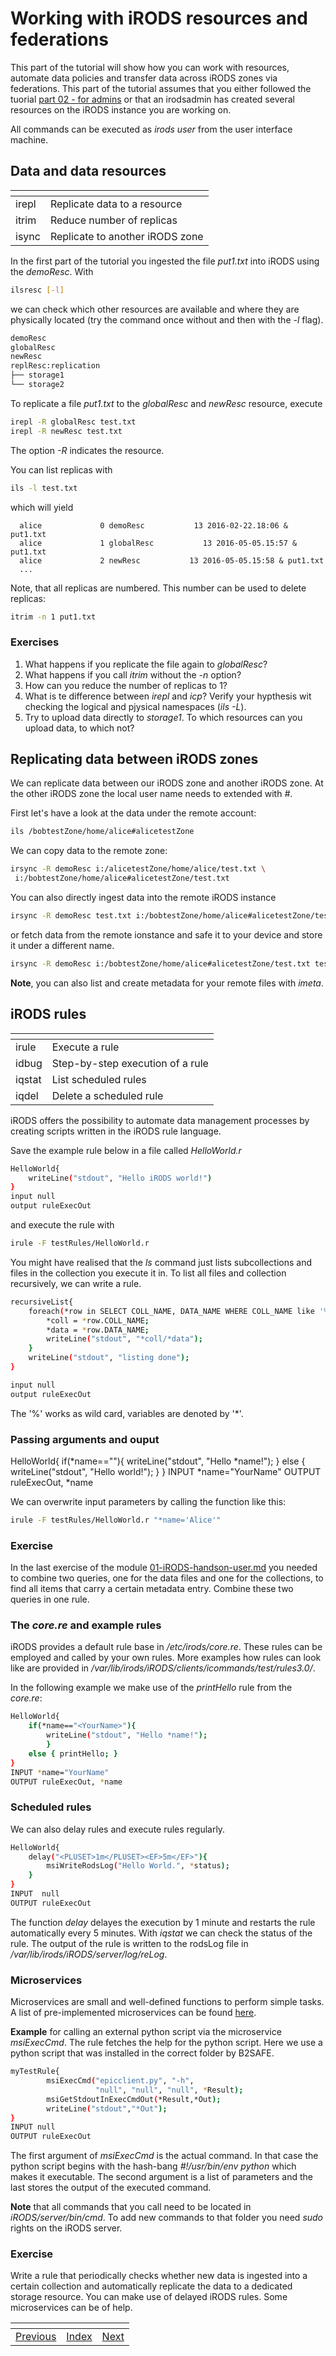 # Working with iRODS resources and federations
This part of the tutorial will show how you can work with resources, automate data policies and transfer data across iRODS zones via federations.
This part of the tutorial assumes that you either followed the tuorial [part 02 - for admins](https://github.com/EUDAT-Training/B2SAFE-B2STAGE-Training/blob/master/02-iRODS-handson-admin.md)
or that an irodsadmin has created several resources on the iRODS instance you are working on.

All commands can be executed as *irods user* from the user interface machine.

## Data and data resources
[]()  | []()
------|------
irepl   | Replicate data to a resource
itrim   | Reduce number of replicas
isync   | Replicate to another iRODS zone

In the first part of the tutorial you ingested the file *put1.txt* into iRODS using the *demoResc*. With

```sh
ilsresc [-l]
```
we can check which other resources are available and where they are physically located (try the command once without and then with the *-l* flag).

```sh
demoResc
globalResc
newResc
replResc:replication
├── storage1
└── storage2
```

To replicate a file *put1.txt* to the *globalResc* and *newResc* resource, execute
```sh
irepl -R globalResc test.txt
irepl -R newResc test.txt
```
The option *-R* indicates the resource.

You can list replicas with
```sh
ils -l test.txt
```

which will yield
```
  alice             0 demoResc           13 2016-02-22.18:06 & put1.txt
  alice             1 globalResc           13 2016-05-05.15:57 & put1.txt
  alice             2 newResc           13 2016-05-05.15:58 & put1.txt
  ...
```

Note, that all replicas are numbered. This number can be used to delete replicas:
```sh
itrim -n 1 put1.txt
```
### Exercises
1. What happens if you replicate the file again to *globalResc*?
2. What happens if you call *itrim* without the *-n* option?
3. How can you reduce the number of replicas to 1?
4. What is te difference between *irepl* and *icp*? Verify your hypthesis wit checking the logical and pjysical namespaces (*ils -L*).
5. Try to upload data directly to *storage1*. To which resources can you upload data, to which not?

## Replicating data between iRODS zones
We can replicate data between our iRODS zone and another iRODS zone. At the other iRODS zone the local user name needs to extended with *#<localzone>*.

First let's have a look at the data under the remote account:
```sh
ils /bobtestZone/home/alice#alicetestZone
```

We can copy data to the remote zone:
```sh
irsync -R demoResc i:/alicetestZone/home/alice/test.txt \
 i:/bobtestZone/home/alice#alicetestZone/test.txt
```
You can also directly ingest data into the remote iRODS instance
```sh
irsync -R demoResc test.txt i:/bobtestZone/home/alice#alicetestZone/test.txt
```
or fetch data from the remote ionstance and safe it to your device and store it under a different name.
```sh
irsync -R demoResc i:/bobtestZone/home/alice#alicetestZone/test.txt test-from-bob.txt
```

**Note**, you can also list and create metadata for your remote files with *imeta*.

## iRODS rules

[]()  | []()
------|------
irule   | Execute a rule
idbug   | Step-by-step execution of a rule
iqstat  | List scheduled rules
iqdel   | Delete a scheduled rule

iRODS offers the possibility to automate data management processes by creating scripts written in the iRODS rule language.

Save the example rule below in a file called *HelloWorld.r*
```sh
HelloWorld{
    writeLine("stdout", "Hello iRODS world!")
}
input null
output ruleExecOut
```
and execute the rule with
```sh
irule -F testRules/HelloWorld.r
```

You might have realised that the *ls* command just lists subcollections and files in the collection you execute it in. To list all files and collection recursively, we can write a rule.
```sh
recursiveList{
    foreach(*row in SELECT COLL_NAME, DATA_NAME WHERE COLL_NAME like '%home%'){
        *coll = *row.COLL_NAME;
        *data = *row.DATA_NAME;
        writeLine("stdout", "*coll/*data");
    }
    writeLine("stdout", "listing done");
}

input null
output ruleExecOut
```
The '%' works as wild card, variables are denoted by '*'.

### Passing arguments and ouput
HelloWorld{
    if(*name=="<YourName>"){
        writeLine("stdout", "Hello *name!");
        }
    else { writeLine("stdout", "Hello world!"); }
}
INPUT *name="YourName"
OUTPUT ruleExecOut, *name

We can overwrite input parameters by calling the function like this:
```sh
irule -F testRules/HelloWorld.r "*name='Alice'"
```
### Exercise
In the last exercise of the module [01-iRODS-handson-user.md](https://github.com/EUDAT-Training/B2SAFE-B2STAGE-Training/blob/master/01-iRODS-handson-user.md) you needed to combine two queries, one for the data files and one for the collections, to find all items that carry a certain metadata entry. Combine these two queries in one rule.

### The *core.re* and example rules
iRODS provides a default rule base in */etc/irods/core.re*. These rules can be employed and called by your own rules.
More examples how rules can look like are provided in */var/lib/irods/iRODS/clients/icommands/test/rules3.0/*.

In the following example we make use of the *printHello* rule from the *core.re*:
```sh
HelloWorld{
    if(*name=="<YourName>"){
        writeLine("stdout", "Hello *name!");
        }
    else { printHello; }
}
INPUT *name="YourName"
OUTPUT ruleExecOut, *name
```

### Scheduled rules

We can also delay rules and execute rules regularly.
```sh
HelloWorld{
    delay("<PLUSET>1m</PLUSET><EF>5m</EF>"){
        msiWriteRodsLog("Hello World.", *status);
    }
}
INPUT  null
OUTPUT ruleExecOut
```
The function *delay* delayes the execution by 1 minute and restarts the rule automatically every 5 minutes. With *iqstat* we can check the status of the rule.
The output of the rule is written to the rodsLog file in */var/lib/irods/iRODS/server/log/reLog*.

### Microservices
Microservices are small and well-defined functions to perform simple tasks. A list of pre-implemented microservices can be found [here](https://docs.irods.org/master/doxygen/).

**Example** for calling an external python script via the microservice *msiExecCmd*. The rule fetches the help for the python script.
Here we use a python script that was installed in the correct folder by B2SAFE.
```sh
myTestRule{
        msiExecCmd("epicclient.py", "-h",
                   "null", "null", "null", *Result);
        msiGetStdoutInExecCmdOut(*Result,*Out);
        writeLine("stdout","*Out");
}
INPUT null
OUTPUT ruleExecOut
```
The first argument of *msiExecCmd* is the actual command. In that case the python script begins with the hash-bang *#!/usr/bin/env python* which makes it executable. The second argument is a list of parameters and the last stores the output of the executed command.

**Note** that all commands that you call need to be located in *iRODS/server/bin/cmd*. To add new commands to that folder you need *sudo* rights on the iRODS server.

### Exercise
Write a rule that periodically checks whether new data is ingested into a certain collection and automatically replicate the data to a dedicated storage resource. You can make use of delayed iRODS rules. Some microservices can be of help.

[]()|[]()|[]()
----|----|----
[Previous](04-iRODS_federations_configuration.md)|[Index](https://github.com/EUDAT-Training/B2SAFE-B2STAGE-Training)  | [Next](06-B2SAFE-handson.md)
